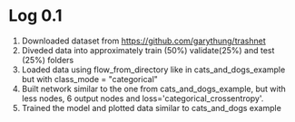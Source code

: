 # Log 0.1
1. Downloaded dataset from https://github.com/garythung/trashnet
2. Diveded data into approximately train (50%) validate(25%) and test (25%) folders
3. Loaded data using flow_from_directory like in cats_and_dogs_example but with class_mode = "categorical"
4. Built network similar to the one from cats_and_dogs_example, but with less nodes, 6 output nodes and loss='categorical_crossentropy'.
5. Trained the model and plotted data similar to cats_and_dogs example
